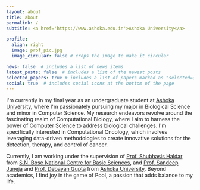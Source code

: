 ```yaml
---
layout: about
title: about
permalink: /
subtitle: <a href='https://www.ashoka.edu.in'>Ashoka University</a>

profile:
  align: right
  image: prof_pic.jpg
  image_circular: false # crops the image to make it circular

news: false  # includes a list of news items
latest_posts: false  # includes a list of the newest posts
selected_papers: true # includes a list of papers marked as "selected={true}"
social: true  # includes social icons at the bottom of the page
---
```


I'm currently in my final year as an undergraduate student at [Ashoka University](https://www.ashoka.edu.in), where I'm passionately pursuing my major in Biological Science and minor in Computer Science. My research endeavors revolve around the fascinating realm of Computational Biology, where I aim to harness the power of Computer Science to address biological challenges. I'm specifically interested in Computational Oncology, which involves leveraging data-driven methodologies to create innovative solutions for the detection, therapy, and control of cancer.

Currently, I am working under the supervision of [Prof. Shubhasis Haldar](https://www.shubhasis-haldar-cmt.com/) from [S.N. Bose National Centre for Basic Sciences](https://www.bose.res.in/), and [Prof. Sandeep Juneja](https://www.tcs.tifr.res.in/~sandeepj/) and [Prof. Debayan Gupta](https://debayangupta.com/) from [Ashoka University](https://www.ashoka.edu.in). Beyond academics, I find joy in the game of Pool, a passion that adds balance to my life.
